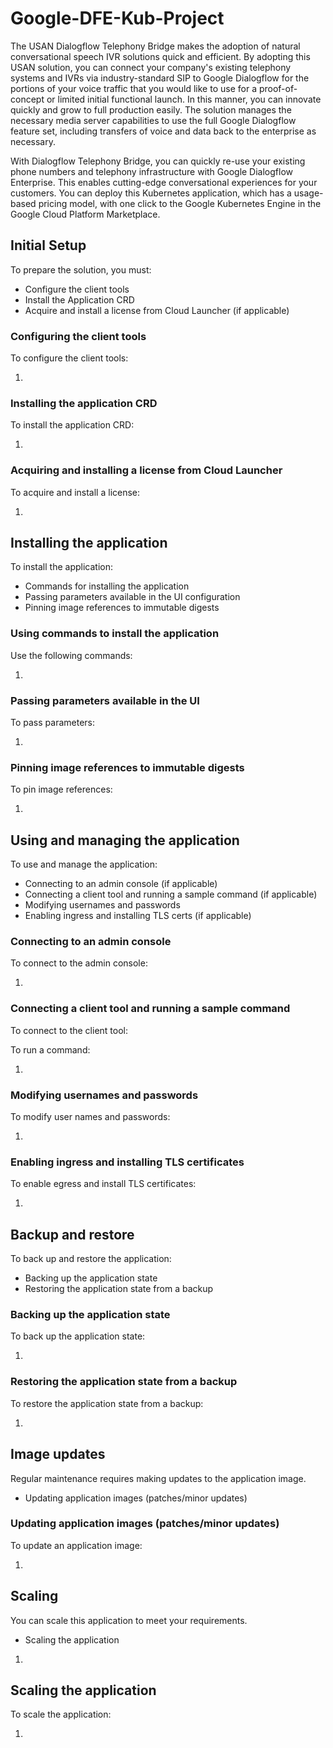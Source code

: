 # Google-DFE-Kub-Project

The USAN Dialogflow Telephony Bridge makes the adoption of natural conversational speech IVR solutions quick and efficient. By adopting this USAN solution, you can connect your company's existing telephony systems and IVRs via industry-standard SIP to Google Dialogflow for the portions of your voice traffic that you would like to use for a proof-of-concept or limited initial functional launch. In this manner, you can innovate quickly and grow to full production easily. The solution manages the necessary media server capabilities to use the full Google Dialogflow feature set, including transfers of voice and data back to the enterprise as necessary.

With Dialogflow Telephony Bridge, you can quickly re-use your existing phone numbers and telephony infrastructure with Google Dialogflow Enterprise. This enables cutting-edge conversational experiences for your customers. You can deploy this Kubernetes application, which has a usage-based pricing model, with one click to the Google Kubernetes Engine in the Google Cloud Platform Marketplace.

## Initial Setup
To prepare the solution, you must:
* Configure the client tools
* Install the Application CRD
* Acquire and install a license from Cloud Launcher (if applicable)

### Configuring the client tools
To configure the client tools:

1.


### Installing the application CRD
To install the application CRD:

1.


### Acquiring and installing a license from Cloud Launcher
To acquire and install a license:

1.


## Installing the application
To install the application:
* Commands for installing the application
* Passing parameters available in the UI configuration
* Pinning image references to immutable digests

### Using commands to install the application
Use the following commands:

1.


### Passing parameters available in the UI
To pass parameters:

1.



### Pinning image references to immutable digests
To pin image references:

1.

## Using and managing the application
To use and manage the application:
* Connecting to an admin console (if applicable)
* Connecting a client tool and running a sample command (if applicable)
* Modifying usernames and passwords
* Enabling ingress and installing TLS certs (if applicable)

### Connecting to an admin console
To connect to the admin console:

1.

### Connecting a client tool and running a sample command
To connect to the client tool:

To run a command:

1.

### Modifying usernames and passwords
To modify user names and passwords:

1.

### Enabling ingress and installing TLS certificates
To enable egress and install TLS certificates:

1.

## Backup and restore
To back up and restore the application:
* Backing up the application state
* Restoring the application state from a backup

### Backing up the application state
To back up the application state:

1.

### Restoring the application state from a backup
To restore the application state from a backup:

1.

## Image updates
Regular maintenance requires making updates to the application image.
* Updating application images (patches/minor updates)

### Updating application images (patches/minor updates)
To update an application image:

1.

## Scaling
You can scale this application to meet your requirements.
* Scaling the application

1.

## Scaling the application
To scale the application:

1. 
